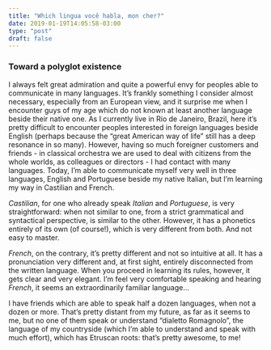 ```yaml
---
title: "Which lingua você habla, mon cher?"
date: 2019-01-19T14:05:58-03:00
type: "post"
draft: false
---
```


### Toward a polyglot existence
I always felt great admiration and quite a powerful envy for peoples able to communicate in many languages. It’s frankly something I consider almost necessary, especially from an European view, and it surprise me when I encounter guys of my age which do not known at least another language beside their native one. As I currently live in Rio de Janeiro, Brazil, here it’s pretty difficult to encounter peoples interested in foreign languages beside English (perhaps because the “great American way of life” still has a deep resonance in so many). However, having so much foreigner customers and friends - in classical orchestra we are used to deal with citizens from the whole worlds, as colleagues or directors - I had contact with many languages. Today, I’m able to communicate myself very well in three languages, English and Portuguese beside my native Italian, but I’m learning my way in Castilian and French.

*Castilian*, for one who already speak *Italian* and *Portuguese*, is very straightforward: when not similar to one, from a strict grammatical and syntactical perspective, is similar to the other. However, it has a phonetics entirely of its own (of course!), which is very different from both. And not easy to master.

*French*, on the contrary, it’s pretty different and not so intuitive at all. It has a pronunciation very different and, at first sight, entirely disconnected from the written language. When you proceed in learning its rules, however, it gets clear and very elegant. I’m feel very comfortable speaking and hearing *French*, it seems an extraordinarily familiar language…

I have friends which are able to speak half a dozen languages, when not a dozen or more. That’s pretty distant from my future, as far as it seems to me, but no one of them speak or understand “dialetto Romagnolo”, the language of my countryside (which I’m able to understand and speak with much effort), which has Etruscan roots: that’s pretty awesome, to me! 
